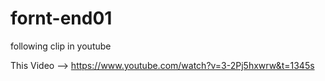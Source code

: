 # fornt-end01
following clip in youtube

This Video --> https://www.youtube.com/watch?v=3-2Pj5hxwrw&t=1345s
